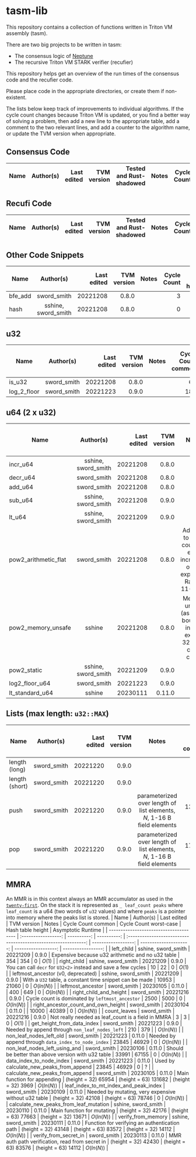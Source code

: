 # tasm-lib

This repository contains a collection of functions written in Triton VM assembly (tasm).

There are two big projects to be written in tasm:
 - The consensus logic of [Neptune](https://neptune.cash/)
 - The recursive Triton VM STARK verifier (recufier)

This repository helps get an overview of the run times of the consensus code and the recufier code.

Please place code in the appropriate directories, or create them if non-existent.

The lists below keep track of improvements to individual algorithms. If the
cycle count changes because Triton VM is updated, or you find a better way of
solving a problem, then add a new line to the appropriate table, add a comment
to the two relevant lines, and add a counter to the algorithm name, or update
the TVM version when appropriate.

## Consensus Code
| Name | Author(s) | Last edited | TVM version | Tested and Rust-shadowed | Notes | Cycle Count | Asymptotic Runtime |
| ---- | :-------: | ----------: | ----------: | -----------------------: | :---: | ----------: | -----------------: |

## Recufi Code
| Name | Author(s) | Last edited | TVM version | Tested and Rust-shadowed | Notes | Cycle Count | Asymptotic Runtime |
| ---- | :-------: | ----------: | ----------: | -----------------------: | :---: | ----------: | -----------------: |

## Other Code Snippets
| Name    |      Author(s)      | Last edited | TVM version | Notes | Cycle Count | Hash table height | Asymptotic Runtime |
| ------- | :-----------------: | ----------: | ----------: | :---: | ----------: | ----------------: | -----------------: |
| bfe_add |     sword_smith     |    20221208 |       0.8.0 |       |           3 |                 0 |                    |
| hash    | sshine, sword_smith |    20221208 |       0.8.0 |       |           0 |                 9 |                    |

## u32
| Name        |  Author(s)  | Last edited | TVM version | Notes | Cycle Count common | Cycle Count worst-case | Hash table height | Asymptotic Runtime |
| ----------- | :---------: | ----------: | ----------: | :---: | -----------------: | ---------------------: | ----------------: | -----------------: |
| is_u32      | sword_smith |    20221208 |       0.8.0 |       |                 68 |                     68 |                 0 |                    |
| log_2_floor | sword_smith |    20221223 |       0.9.0 |       |                180 |                    354 |                 0 |             $O(N)$ |

## u64 (2 x u32)
| Name                 |      Author(s)      | Last edited | TVM version |                                   Notes                                   | Cycle Count common | Cycle Count worst-case | Hash table height | Asymptotic Runtime |
| -------------------- | :-----------------: | ----------: | ----------: | :-----------------------------------------------------------------------: | -----------------: | ---------------------: | ----------------: | -----------------: |
| incr_u64             | sshine, sword_smith |    20221208 |       0.8.0 |                                                                           |                  8 |                     20 |                 0 |             $O(1)$ |
| decr_u64             |     sword_smith     |    20221208 |       0.8.0 |                                                                           |                  8 |                     20 |                 0 |             $O(1)$ |
| add_u64              |     sword_smith     |    20221208 |       0.8.0 |                                                                           |                150 |                    158 |                 0 |             $O(1)$ |
| sub_u64              | sshine, sword_smith |    20221208 |       0.9.0 |                                                                           |                 84 |                     92 |                 0 |             $O(1)$ |
| lt_u64               | sshine, sword_smith |    20221209 |       0.9.0 |                                                                           |                154 |                    311 |                 0 |             $O(1)$ |
| pow2_arithmetic_flat |     sword_smith     |    20221208 |       0.8.0 | Adds 17 to cycle count for each increment of the exponent. Range: 11-1090 |                563 |                   1090 |                 0 |             $O(N)$ |
| pow2_memory_unsafe   |       sshine        |    20221208 |       0.8.0 |    Memory unsafe (assumes bounded input), exp >= 32 => +3 cycle count     |         12 (+ 165) |             15 (+ 165) |                 0 |             $O(1)$ |
| pow2_static          | sshine, sword_smith |    20221209 |       0.9.0 |                                                                           |                264 |                    264 |                 0 |             $O(1)$ |
| log2_floor_u64       |     sword_smith     |    20221223 |       0.9.0 |                                                                           |                193 |                    369 |                 0 |         $O(ln(N))$ |
| lt_standard_u64      |       sshine        |    20230111 |      0.11.0 |

## Lists (max length: `u32::MAX`)
| Name           |  Author(s)  | Last edited | TVM version |                                 Notes                                  | Cycle Count common | Cycle Count worst-case | Hash table height | Asymptotic Runtime |
| -------------- | :---------: | ----------: | ----------: | :--------------------------------------------------------------------: | -----------------: | ---------------------: | ----------------: | -----------------: |
| length (long)  | sword_smith |    20221220 |       0.9.0 |                                                                        |                  6 |                      6 |                 0 |             $O(1)$ |
| length (short) | sword_smith |    20221220 |       0.9.0 |                                                                        |                  4 |                      4 |                 0 |             $O(1)$ |
| push           | sword_smith |    20221220 |       0.9.0 | parameterized over length of list elements, $N$, 1-16 B field elements |    13 + $5\cdot N$ |        13 + $5\cdot N$ |                 0 |             $O(1)$ |
| pop            | sword_smith |    20221220 |       0.9.0 | parameterized over length of list elements, $N$, 1-16 B field elements |    17 + $5\cdot N$ |        17 + $5\cdot N$ |                 0 |             $O(1)$ |

## MMRA
An MMR is in this context always an MMR accumulator as used in the [`twenty-first`](https://github.com/Neptune-Crypto/twenty-first/blob/master/twenty-first/src/util_types/mmr/mmr_accumulator.rs). On the stack it is represented as `_ leaf_count peaks` where `leaf_count` is a u64 (two words of `u32` values) and where `peaks` is a pointer into memory where the peaks list is stored.
| Name                                   |      Author(s)      | Last edited | TVM version |                             Notes                              |  Cycle Count common | Cycle Count worst-case |   Hash table height | Asymptotic Runtime |
| -------------------------------------- | :-----------------: | ----------: | ----------: | :------------------------------------------------------------: | ------------------: | ---------------------: | ------------------: | -----------------: |
| left_child                             | sshine, sword_smith |    20221209 |       0.9.0 |       Expensive because u32 arithmetic and no u32 table        |                 354 |                    354 |                   0 |             $O(1)$ |
| right_child                            | sshine, sword_smith |    20221209 |       0.9.0 | You can call `decr` for `U32<2>` instead and save a few cycles |                  10 |                     22 |                   0 |             $O(1)$ |
| leftmost_ancestor (v0, deprecated)     | sshine, sword_smith |    20221209 |       0.9.0 |    With a `U32` table, a constant time snippet can be made     |               10953 |                  21060 |                   0 |         $O(ln(N))$ |
| leftmost_ancestor                      |     sword_smith     |    20230105 |      0.11.0 |                                                                |                 400 |                    649 |                   0 |         $O(ln(N))$ |
| right_child_and_height                 |     sword_smith     |    20221216 |       0.9.0 |        Cycle count is dominated by `leftmost_ancestor`         |                2500 |                   5000 |                   0 |         $O(ln(N))$ |
| right_ancestor_count_and_own_height    |     sword_smith     |    20230104 |      0.11.0 |                                                                |               10000 |                  40389 |                   0 |         $O(ln(N))$ |
| count_leaves                           |     sword_smith     |    20221216 |       0.9.0 |       Not really needed as leaf_count is a field in MMRA       |                   3 |                      3 |                   0 |             $O(1)$ |
| get_height_from_data_index             |     sword_smith     |    20221223 |       0.9.0 |         Needed by append through `non_leaf_nodes_left`         |                 210 |                    379 |                     |         $O(ln(N))$ |
| non_leaf_nodes_left_old                |     sword_smith     |    20221223 |      0.11.0 |      Needed by append through `data_index_to_node_index`       |               23845 |                  46929 |                   0 |         $O(ln(N))$ |
| non_leaf_nodes_left_using_and          |     sword_smith     |    20230106 |      0.11.0 |       Should be better than above version with u32 table       |               33991 |                  67155 |                   0 |         $O(ln(N))$ |
| data_index_to_node_index               |     sword_smith     |    20221223 |      0.11.0 |            Used by calculate_new_peaks_from_append             |               23845 |                  46929 |                   0 |                  ? |
| calculate_new_peaks_from_append        |     sword_smith     |    20230105 |      0.11.0 |                  Main function for appending                   | (height = 32) 65954 |   (height = 63) 131682 |  (height = 32) 3969 |         $O(ln(N))$ |
| leaf_index_to_mt_index_and_peak_index  |     sword_smith     |    20230109 |      0.11.0 |      Needed by mutating, very expensive without u32 table      | (height = 32) 42108 |    (height = 63) 78746 |                   0 |         $O(ln(N))$ |
| calculate_new_peaks_from_leaf_mutation | sshine, sword_smith |    20230110 |      0.11.0 |                   Main function for mutating                   | (height = 32) 42176 |    (height = 63) 77663 | (height = 32) 13671 |         $O(ln(N))$ |
| verify_from_memory                     | sshine, sword_smith |    20230111 |      0.11.0 |         Function for verifying an authentication path          | (height = 32) 43148 |    (height = 63) 83572 | (height = 32) 14112 |         $O(ln(N))$ |
| verify_from_secret_in                  |     sword_smith     |    20230113 |      0.11.0 |        MMR auth path verification, read from secret in         | (height = 32) 42430 |    (height = 63) 83576 | (height = 63) 14112 |         $O(ln(N))$ |
